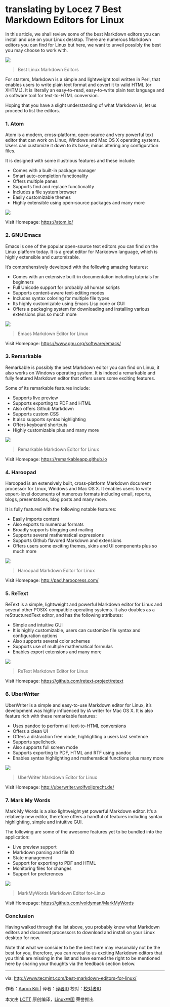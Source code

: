 translating by Locez
7 Best Markdown Editors for Linux
======================================

In this article, we shall review some of the best Markdown editors you can install and use on your Linux desktop. There are numerous Markdown editors you can find for Linux but here, we want to unveil possibly the best you may choose to work with.

![](http://www.tecmint.com/wp-content/uploads/2016/07/Best-Linux-Markdown-Editors.png)
>Best Linux Markdown Editors

For starters, Markdown is a simple and lightweight tool written in Perl, that enables users to write plain text format and covert it to valid HTML (or XHTML). It is literally an easy-to-read, easy-to-write plain text language and a software tool for text-to-HTML conversion.

Hoping that you have a slight understanding of what Markdown is, let us proceed to list the editors.

### 1. Atom

Atom is a modern, cross-platform, open-source and very powerful text editor that can work on Linux, Windows and Mac OS X operating systems. Users can customize it down to its base, minus altering any configuration files.

It is designed with some illustrious features and these include:

- Comes with a built-in package manager
- Smart auto-completion functionality
- Offers multiple panes
- Supports find and replace functionality
- Includes a file system browser
- Easily customizable themes
- Highly extensible using open-source packages and many more

![](http://www.tecmint.com/wp-content/uploads/2016/07/Atom-Markdown-Editor-for-Linux.png)

Visit Homepage: <https://atom.io/>

### 2. GNU Emacs

Emacs is one of the popular open-source text editors you can find on the Linux platform today. It is a great editor for Markdown language, which is highly extensible and customizable.

It’s comprehensively developed with the following amazing features:

- Comes with an extensive built-in documentation including tutorials for beginners
- Full Unicode support for probably all human scripts
- Supports content-aware text-editing modes
- Includes syntax coloring for multiple file types
- Its highly customizable using Emacs Lisp code or GUI
- Offers a packaging system for downloading and installing various extensions plus so much more

![](http://www.tecmint.com/wp-content/uploads/2016/07/Emacs-Markdown-Editor-for-Linux.png)
>Emacs Markdown Editor for Linux

Visit Homepage: <https://www.gnu.org/software/emacs/>

### 3. Remarkable

Remarkable is possibly the best Markdown editor you can find on Linux, it also works on Windows operating system. It is indeed a remarkable and fully featured Markdown editor that offers users some exciting features.

Some of its remarkable features include:

- Supports live preview
- Supports exporting to PDF and HTML
- Also offers Github Markdown
- Supports custom CSS
- It also supports syntax highlighting
- Offers keyboard shortcuts
- Highly customizable plus and many more

![](http://www.tecmint.com/wp-content/uploads/2016/07/Remarkable-Markdown-Editor-for-Linux.png)
>Remarkable Markdown Editor for Linux

Visit Homepage: <https://remarkableapp.github.io>

### 4. Haroopad

Haroopad is an extensively built, cross-platform Markdown document processor for Linux, Windows and Mac OS X. It enables users to write expert-level documents of numerous formats including email, reports, blogs, presentations, blog posts and many more.

It is fully featured with the following notable features:

- Easily imports content
- Also exports to numerous formats
- Broadly supports blogging and mailing
- Supports several mathematical expressions
- Supports Github flavored Markdown and extensions
- Offers users some exciting themes, skins and UI components plus so much more

![](http://www.tecmint.com/wp-content/uploads/2016/07/Haroopad-Markdown-Editor-for-Linux.png)
>Haroopad Markdown Editor for Linux

Visit Homepage: <http://pad.haroopress.com/>

### 5. ReText

ReText is a simple, lightweight and powerful Markdown editor for Linux and several other POSIX-compatible operating systems. It also doubles as a reStructuredText editor, and has the following attributes:

- Simple and intuitive GUI
- It is highly customizable, users can customize file syntax and configuration options
- Also supports several color schemes
- Supports use of multiple mathematical formulas
- Enables export extensions and many more

![](http://www.tecmint.com/wp-content/uploads/2016/07/ReText-Markdown-Editor-for-Linux.png)
>ReText Markdown Editor for Linux

Visit Homepage: <https://github.com/retext-project/retext>

### 6. UberWriter

UberWriter is a simple and easy-to-use Markdown editor for Linux, it’s development was highly influenced by iA writer for Mac OS X. It is also feature rich with these remarkable features:

- Uses pandoc to perform all text-to-HTML conversions
- Offers a clean UI
- Offers a distraction free mode, highlighting a users last sentence
- Supports spellcheck
- Also supports full screen mode
- Supports exporting to PDF, HTML and RTF using pandoc
- Enables syntax highlighting and mathematical functions plus many more

![](http://www.tecmint.com/wp-content/uploads/2016/07/UberWriter-Markdown-Editor-for-Linux.png)
>UberWriter Markdown Editor for Linux

Visit Homepage: <http://uberwriter.wolfvollprecht.de/>

### 7. Mark My Words

Mark My Words is a also lightweight yet powerful Markdown editor. It’s a relatively new editor, therefore offers a handful of features including syntax highlighting, simple and intuitive GUI.

The following are some of the awesome features yet to be bundled into the application:

- Live preview support
- Markdown parsing and file IO
- State management
- Support for exporting to PDF and HTML
- Monitoring files for changes
- Support for preferences

![](http://www.tecmint.com/wp-content/uploads/2016/07/MarkMyWords-Markdown-Editor-for-Linux.png)
>MarkMyWords Markdown Editor for-Linux

Visit Homepage: <https://github.com/voldyman/MarkMyWords>

### Conclusion

Having walked through the list above, you probably know what Markdown editors and document processors to download and install on your Linux desktop for now.

Note that what we consider to be the best here may reasonably not be the best for you, therefore, you can reveal to us exciting Markdown editors that you think are missing in the list and have earned the right to be mentioned here by sharing your thoughts via the feedback section below.


--------------------------------------------------------------------------------

via: http://www.tecmint.com/best-markdown-editors-for-linux/

作者：[Aaron Kili |][a]
译者：[译者ID](https://github.com/译者ID)
校对：[校对者ID](https://github.com/校对者ID)

本文由 [LCTT](https://github.com/LCTT/TranslateProject) 原创编译，[Linux中国](https://linux.cn/) 荣誉推出

[a]: http://www.tecmint.com/author/aaronkili/


